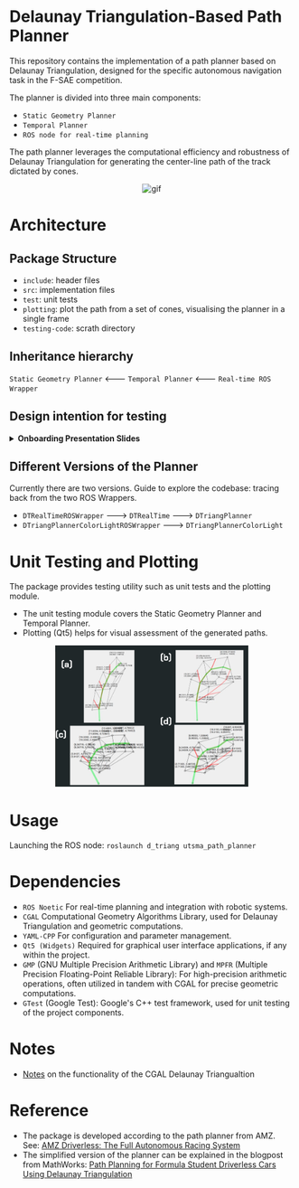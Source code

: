 # Delaunay Triangulation-Based Path Planner
This repository contains the implementation of a path planner based on Delaunay Triangulation, designed for the specific autonomous navigation task in the F-SAE competition. 

The planner is divided into three main components:

- `Static Geometry Planner`
- `Temporal Planner`
- `ROS node for real-time planning`

The path planner leverages the computational efficiency and robustness of Delaunay Triangulation for generating the center-line path of the track dictated by cones.

<p align="center">
  <img height="350" alt="gif" src="doc/image/GIF.gif">
</p>

# Architecture 
## Package Structure
- `include`: header files
- `src`: implementation files
- `test`: unit tests
- `plotting`: plot the path from a set of cones, visualising the planner in a single frame
- `testing-code`: scrath directory

## Inheritance hierarchy
`Static Geometry Planner` <--- `Temporal Planner` <--- `Real-time ROS Wrapper`

## Design intention for testing
<details><summary><b>Onboarding Presentation Slides</b></summary>
<p align="center">
  <img width="450" alt="static_lib" src="doc/image/static_lib.png">
  <img width="450" alt="ros_wrapper" src="doc/image/ros_wrapper.png">
</p>
</details>

## Different Versions of the Planner
Currently there are two versions. Guide to explore the codebase: tracing back from the two ROS Wrappers.
- `DTRealTimeROSWrapper` ---> `DTRealTime` ---> `DTriangPlanner`
- `DTriangPlannerColorLightROSWrapper` ---> `DTriangPlannerColorLight`

# Unit Testing and Plotting
The package provides testing utility such as unit tests and the plotting module. 
- The unit testing module covers the Static Geometry Planner and Temporal Planner.
- Plotting (Qt5) helps for visual assessment of the generated paths.

<p align="center">
  <img height="250" alt="dt_test" src="doc/image/dtplanner_test_cases.png">
</p>

# Usage 
Launching the ROS node:
`roslaunch d_triang utsma_path_planner`

# Dependencies
- `ROS Noetic` For real-time planning and integration with robotic systems.
- `CGAL` Computational Geometry Algorithms Library, used for Delaunay Triangulation and geometric computations.
- `YAML-CPP` For configuration and parameter management. 
- `Qt5 (Widgets)` Required for graphical user interface applications, if any within the project.
- `GMP` (GNU Multiple Precision Arithmetic Library) and `MPFR` (Multiple Precision Floating-Point Reliable Library): For high-precision arithmetic operations, often utilized in tandem with CGAL for precise geometric computations.
- `GTest` (Google Test): Google's C++ test framework, used for unit testing of the project components.

# Notes
- [Notes](doc/misc_note.md) on the functionality of the CGAL Delaunay Triangualtion

# Reference 
- The package is developed according to the path planner from AMZ. See: [AMZ Driverless: The Full Autonomous Racing System](doc/pdf)
- The simplified version of the planner can be explained in the blogpost from MathWorks: [Path Planning for Formula Student Driverless Cars Using Delaunay Triangulation](https://blogs.mathworks.com/student-lounge/2022/10/03/path-planning-for-formula-student-driverless-cars-using-delaunay-triangulation/) 

